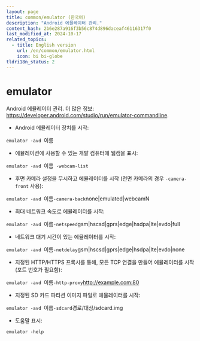 ```yaml
---
layout: page
title: common/emulator (한국어)
description: "Android 에뮬레이터 관리."
content_hash: 2b6e287a916f3b56c874d896daceaf46116317f0
last_modified_at: 2024-10-17
related_topics:
  - title: English version
    url: /en/common/emulator.html
    icon: bi bi-globe
tldri18n_status: 2
---
```

# emulator

Android 에뮬레이터 관리.
더 많은 정보: <https://developer.android.com/studio/run/emulator-commandline>.

- Android 에뮬레이터 장치를 시작:

`emulator -avd `<span class="tldr-var badge badge-pill bg-dark-lm bg-white-dm text-white-lm text-dark-dm font-weight-bold">이름</span>

- 에뮬레이션에 사용할 수 있는 개발 컴퓨터에 웹캠을 표시:

`emulator -avd `<span class="tldr-var badge badge-pill bg-dark-lm bg-white-dm text-white-lm text-dark-dm font-weight-bold">이름</span>` -webcam-list`

- 후면 카메라 설정을 무시하고 에뮬레이터를 시작 (전면 카메라의 경우 `-camera-front` 사용):

`emulator -avd `<span class="tldr-var badge badge-pill bg-dark-lm bg-white-dm text-white-lm text-dark-dm font-weight-bold">이름</span>` -camera-back `<span class="tldr-var badge badge-pill bg-dark-lm bg-white-dm text-white-lm text-dark-dm font-weight-bold">none|emulated|webcamN</span>

- 최대 네트워크 속도로 에뮬레이터를 시작:

`emulator -avd `<span class="tldr-var badge badge-pill bg-dark-lm bg-white-dm text-white-lm text-dark-dm font-weight-bold">이름</span>` -netspeed `<span class="tldr-var badge badge-pill bg-dark-lm bg-white-dm text-white-lm text-dark-dm font-weight-bold">gsm|hscsd|gprs|edge|hsdpa|lte|evdo|full</span>

- 네트워크 대기 시간이 있는 에뮬레이터를 시작:

`emulator -avd `<span class="tldr-var badge badge-pill bg-dark-lm bg-white-dm text-white-lm text-dark-dm font-weight-bold">이름</span>` -netdelay `<span class="tldr-var badge badge-pill bg-dark-lm bg-white-dm text-white-lm text-dark-dm font-weight-bold">gsm|hscsd|gprs|edge|hsdpa|lte|evdo|none</span>

- 지정된 HTTP/HTTPS 프록시를 통해, 모든 TCP 연결을 만들어 에뮬레이터를 시작 (포트 번호가 필요함):

`emulator -avd `<span class="tldr-var badge badge-pill bg-dark-lm bg-white-dm text-white-lm text-dark-dm font-weight-bold">이름</span>` -http-proxy `<span class="tldr-var badge badge-pill bg-dark-lm bg-white-dm text-white-lm text-dark-dm font-weight-bold">http://example.com:80</span>

- 지정된 SD 카드 파티션 이미지 파일로 에뮬레이터를 시작:

`emulator -avd `<span class="tldr-var badge badge-pill bg-dark-lm bg-white-dm text-white-lm text-dark-dm font-weight-bold">이름</span>` -sdcard `<span class="tldr-var badge badge-pill bg-dark-lm bg-white-dm text-white-lm text-dark-dm font-weight-bold">경로/대상/sdcard.img</span>

- 도움말 표시:

`emulator -help`
